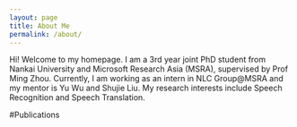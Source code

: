 ```yaml
---
layout: page
title: About Me
permalink: /about/
---
```

  Hi! Welcome to my homepage. I am a 3rd year joint PhD student from Nankai University and Microsoft Research Asia (MSRA), supervised by Prof Ming Zhou. Currently, I am working as an intern in NLC Group@MSRA and my mentor is Yu Wu and Shujie Liu. My research interests include Speech Recognition and Speech Translation.
  
  #Publications
  
  
